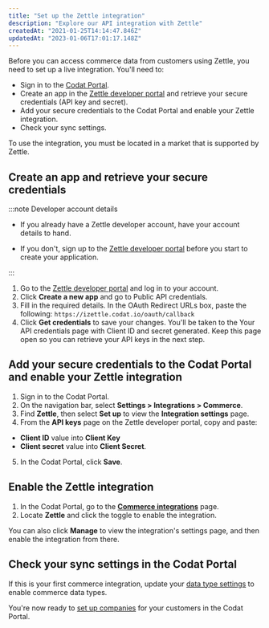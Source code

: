 ```yaml
---
title: "Set up the Zettle integration"
description: "Explore our API integration with Zettle"
createdAt: "2021-01-25T14:14:47.846Z"
updatedAt: "2023-01-06T17:01:17.148Z"
---
```


Before you can access commerce data from customers using Zettle, you need to set up a live integration. You'll need to:

- Sign in to the [Codat Portal](https://app.codat.io/).
- Create an app in the <a className="external" href="https://www.izettle.com/gb/developer" target="_blank">Zettle developer portal</a> and retrieve your secure credentials (API key and secret).
- Add your secure credentials to the Codat Portal and enable your Zettle integration.
- Check your sync settings.

To use the integration, you must be located in a market that is supported by Zettle.

## Create an app and retrieve your secure credentials

:::note Developer account details

- If you already have a Zettle developer account, have your account details to hand.

- If you don't, sign up to the <a href="https://www.izettle.com/gb/developer" target="_blank"> Zettle developer portal</a> before you start to create your application.

:::

1. Go to the <a className="external" href="https://www.izettle.com/gb/developer" target="_blank">Zettle developer portal</a> and log in to your account.
2. Click **Create a new app** and go to Public API credentials.
3. Fill in the required details. In the OAuth Redirect URLs box, paste the following: `https://izettle.codat.io/oauth/callback`
4. Click **Get credentials** to save your changes. You'll be taken to the Your API credentials page with Client ID and secret generated. Keep this page open so you can retrieve your API keys in the next step.

## Add your secure credentials to the Codat Portal and enable your Zettle integration

1. Sign in to the Codat Portal.
2. On the navigation bar, select **Settings > Integrations > Commerce**.
3. Find **Zettle**, then select **Set up** to view the **Integration settings** page.
4. From the **API keys** page on the Zettle developer portal, copy and paste:

- **Client ID** value into **Client Key**
- **Client secret** value into **Client Secret**.

5. In the Codat Portal, click **Save**.

## Enable the Zettle integration

1. In the Codat Portal, go to the <a className="external" href="https://app.codat.io/settings/integrations/commerce" target="blank">**Commerce integrations**</a> page.
2. Locate **Zettle** and click the toggle to enable the integration.

You can also click **Manage** to view the integration's settings page, and then enable the integration from there.

## Check your sync settings in the Codat Portal

If this is your first commerce integration, update your [data type settings](/commerce-sync-settings) to enable commerce data types.

You're now ready to [set up companies](/other/portal/companies#add-a-new-company) for your customers in the Codat Portal.
